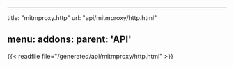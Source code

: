 
---
title: "mitmproxy.http"
url: "api/mitmproxy/http.html"

menu:
    addons:
        parent: 'API'
---

{{< readfile file="/generated/api/mitmproxy/http.html" >}}
